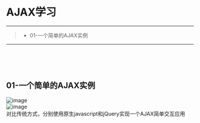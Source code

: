 # AJAX学习

------

> * 01-一个简单的AJAX实例

------

<br><br><br>

## 01-一个简单的AJAX实例<br>
![image](https://github.com/luguanxing/Web-Study/blob/master/AJAX-Study/pictures/01_1.gif?raw=true)<br>
![image](https://github.com/luguanxing/Web-Study/blob/master/AJAX-Study/pictures/01.gif?raw=true)<br>
对比传统方式，分别使用原生javascript和jQuery实现一个AJAX简单交互应用
<br><br><br><br><br><br>
